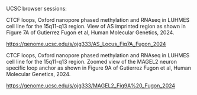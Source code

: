 UCSC browser sessions:


CTCF loops, Oxford nanopore phased methylation and RNAseq in LUHMES cell line for the 15q11-q13 region.  View of AS imprinted region as shown in Figure 7A of Gutierrez Fugon et al, Human Molecular Genetics, 2024.

https://genome.ucsc.edu/s/ojg333/AS_Locus_Fig7A_Fugon_2024



CTCF loops, Oxford nanopore phased methylation and RNAseq in LUHMES cell line for the 15q11-q13 region.  Zoomed view of the MAGEL2 neuron specific loop anchor as shown in Figure 9A of Gutierrez Fugon et al, Human Molecular Genetics, 2024.

https://genome.ucsc.edu/s/ojg333/MAGEL2_Fig9A%20_Fugon_2024

